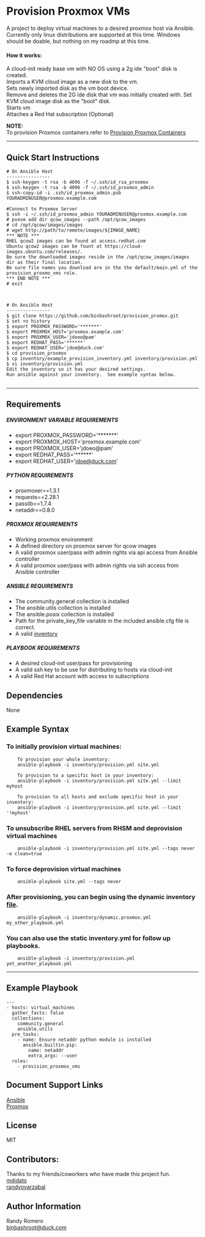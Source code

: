 Provision Proxmox VMs
=========

A project to deploy virtual machines to a desired proxmox host via Ansible.  Currently only linux distributions are supported at this time.  Windows should be doable, but nothing on my roadmp at this time.
#### **How it works:**
A cloud-init ready base vm with NO OS using a 2g ide "boot" disk is created.  
Imports a KVM cloud image as a new disk to the vm.  
Sets newly imported disk as the vm boot device.  
Remove and deletes the 2G ide disk that vm was initially created with.
Set KVM cloud image disk as the "boot" disk.  
Starts vm  
Attaches a Red Hat subscription (Optional)    

**NOTE:**   
To provision Proxmox containers refer to [Provision Proxmox Containers](roles/provision_proxmox_containers/README.md)

---
Quick Start Instructions
------------
```
# On Ansible Host
----------------
$ ssh-keygen -t rsa -b 4096 -f ~/.ssh/id_rsa_proxmox
$ ssh-keygen -t rsa -b 4096 -f ~/.ssh/id_proxmox_admin
$ ssh-copy-id -i .ssh/id_proxmox_admin.pub YOURADMINUSER@proxmox.example.com

#Connect to Proxmox Server
$ ssh -i ~/.ssh/id_proxmox_admin YOURADMINUSER@proxmox.example.com
# pvesm add dir qcow_images --path /opt/qcow_images
# cd /opt/qcow/images/images
# wget http://path/to/remote/images/${IMAGE_NAME}
*** NOTE ***
RHEL qcow2 images can be found at access.redhat.com
Ubuntu qcow2 images can be fount at https://cloud-images.ubuntu.com/releases/.
Be sure the downloaded images reside in the /opt/qcow_images/images dir as their final location.
Be sure file names you download are in the the default/main.yml of the provision_proxmo_vms role.
*** END NOTE ***
# exit



# On Ansible Host
----------------
$ git clone https://github.com/binbashroot/provision_promox.git
$ set +o history
$ export PROXMOX_PASSWORD='*******'
$ export PROXMOX_HOST='proxmox.example.com'
$ export PROXMOX_USER='jdoeo@pam'
$ export REDHAT_PASS='******'
$ export REDHAT_USER='jdoe@duck.com'
$ cd provision_proxmox
$ cp inventory/example_provision_inventory.yml inventory/provision.yml
$ vi inventory/provision.yml
Edit the inventory so it has your desired settings.  
Run ansible against your inventory.  See example syntax below.


```
---

Requirements
------------
##### ENVIRONMENT VARIABLE REQUIREMENTS
- export PROXMOX_PASSWORD='*******'
- export PROXMOX_HOST='proxmox.example.com'
- export PROXMOX_USER='jdoeo@pam'
- export REDHAT_PASS='******'
- export REDHAT_USER='jdoe@duck.com'  
##### PYTHON REQUIREMENTS
- proxmoxer==1.3.1
- requests==2.28.1
- passlib==1.7.4
- netaddr==0.8.0
##### PROXMOX REQUIREMENTS
- Working proxmox environment
- A defined directory on proxmox server for qcow images 
- A valid proxmox user/pass with admin rights via api access from Ansible controller
- A valid proxmox user/pass with admin rights via ssh access from Ansible controller

##### ANSIBLE REQUIREMENTS
- The community.general collection is installed
- The ansible.utils collection is installed
- The ansible.posix collection is installed
- Path for the private_key_file variable in the included ansible.cfg file is correct. 
- A valid [inventory](inventory/example_provision_inventory.yml)

##### PLAYBOOK REQUIREMENTS
- A desired cloud-init user/pass for provisioning
- A valid ssh key to be use for distributing to hosts via cloud-init
- A valid Red Hat account with access to subscriptions 

Dependencies
------------

None

Example Syntax 
----------------
### To initially provision virtual machines:

```
    To provision your whole inventory:
    ansible-playbook -i inventory/provision.yml site.yml

    To provision to a specific host in your inventory:
    ansible-playbook -i inventory/provision.yml site.yml --limit myhost

    To provision to all hosts and exclude specific host in your inventory:
    ansible-playbook -i inventory/provision.yml site.yml --limit '!myhost'
```
### To unsubscribe RHEL servers from RHSM and deprovision virtual machines
```
    ansible-playbook -i inventory/provision.yml site.yml --tags never -e clean=true
```
### To force deprovision virtual machines 
```
    ansible-playbook site.yml --tags never 
```
### After provisioning, you can begin using the dynamic inventory [file](inventory/dynamic_proxmox_inv.yml).
```
    ansible-playbook -i inventory/dynamic.proxmox.yml my_other_playbook.yml 
```
### You can also use the static inventory.yml for follow up playbooks.
```
    ansible-playbook -i inventory/provision.yml yet_another_playbook.yml 
```
---
Example Playbook 
----------------

```
---
- hosts: virtual_machines
  gather_facts: false
  collections:
    community.general
    ansible.utils
  pre_tasks:
    - name: Ensure netaddr python module is installed
      ansible.builtin.pip:
        name: netaddr
        extra_args: --user 
  roles:
    - provision_proxmox_vms
```

Document Support Links  
---------  
[Ansible](https://docs.ansible.com/)  
[Proxmox](https://pve.proxmox.com/pve-docs/)

License
-------

MIT

Contributors:
---------
Thanks to my friends/coworkers who have made this project fun.  
[mdidato](https://github.com/mdidato)  
[randyoyarzabal](https://github.com/randyoyarzabal)   

Author Information
------------------

Randy Romero  
binbashroot@duck.com


